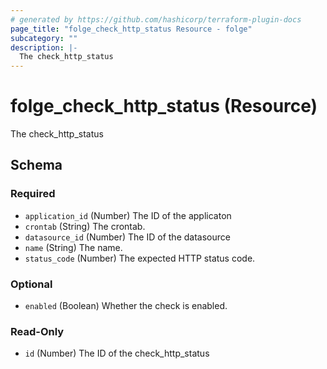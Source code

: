 ```yaml
---
# generated by https://github.com/hashicorp/terraform-plugin-docs
page_title: "folge_check_http_status Resource - folge"
subcategory: ""
description: |-
  The check_http_status
---
```


# folge_check_http_status (Resource)

The check_http_status



<!-- schema generated by tfplugindocs -->
## Schema

### Required

- `application_id` (Number) The ID of the applicaton
- `crontab` (String) The crontab.
- `datasource_id` (Number) The ID of the datasource
- `name` (String) The name.
- `status_code` (Number) The expected HTTP status code.

### Optional

- `enabled` (Boolean) Whether the check is enabled.

### Read-Only

- `id` (Number) The ID of the check_http_status
